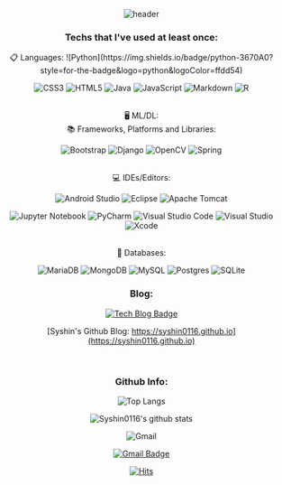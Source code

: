 <div align="center" style="text-align:center">
  
![header](https://capsule-render.vercel.app/api?type=wave&color=auto&height=100&section=header&text=syshin's%20github&fontSize=90)
  


<h3 align="center">Techs that I've used at least once:</h3>
<p align="center">
  📋 Languages:
  ![Python](https://img.shields.io/badge/python-3670A0?style=for-the-badge&logo=python&logoColor=ffdd54)

  ![CSS3](https://img.shields.io/badge/css3-%231572B6.svg?style=for-the-badge&logo=css3&logoColor=white)
  ![HTML5](https://img.shields.io/badge/html5-%23E34F26.svg?style=for-the-badge&logo=html5&logoColor=white)
  ![Java](https://img.shields.io/badge/java-%23ED8B00.svg?style=for-the-badge&logo=java&logoColor=white)
  ![JavaScript](https://img.shields.io/badge/javascript-%23323330.svg?style=for-the-badge&logo=javascript&logoColor=%23F7DF1E)
  ![Markdown](https://img.shields.io/badge/markdown-%23000000.svg?style=for-the-badge&logo=markdown&logoColor=white)
  ![R](https://img.shields.io/badge/r-%23276DC3.svg?style=for-the-badge&logo=r&logoColor=white)

<br>
🖥️ ML/DL:


  
 
<br>
  📚 Frameworks, Platforms and Libraries:
  
  ![Bootstrap](https://img.shields.io/badge/bootstrap-%23563D7C.svg?style=flat-square&logo=bootstrap&logoColor=white)
  ![Django](https://img.shields.io/badge/django-%23092E20.svg?style=flat-square&logo=django&logoColor=white)
  ![OpenCV](https://img.shields.io/badge/opencv-%23white.svg?style=flat-square&logo=opencv&logoColor=white)
  ![Spring](https://img.shields.io/badge/spring-%236DB33F.svg?style=for-the-badge&logo=spring&logoColor=white)

<br>
💻 IDEs/Editors:

![Android Studio](https://img.shields.io/badge/Android%20Studio-3DDC84.svg?style=for-the-badge&logo=android-studio&logoColor=white)
![Eclipse](https://img.shields.io/badge/Eclipse-FE7A16.svg?style=for-the-badge&logo=Eclipse&logoColor=white)
![Apache Tomcat](https://img.shields.io/badge/apache%20tomcat-%23F8DC75.svg?style=for-the-badge&logo=apache-tomcat&logoColor=black)

![Jupyter Notebook](https://img.shields.io/badge/jupyter-%23FA0F00.svg?style=for-the-badge&logo=jupyter&logoColor=white)
![PyCharm](https://img.shields.io/badge/pycharm-143?style=for-the-badge&logo=pycharm&logoColor=black&color=black&labelColor=green)
![Visual Studio Code](https://img.shields.io/badge/Visual%20Studio%20Code-0078d7.svg?style=for-the-badge&logo=visual-studio-code&logoColor=white)
![Visual Studio](https://img.shields.io/badge/Visual%20Studio-5C2D91.svg?style=for-the-badge&logo=visual-studio&logoColor=white)
![Xcode](https://img.shields.io/badge/Xcode-007ACC?style=for-the-badge&logo=Xcode&logoColor=white)


<br>
  💾 Databases:
  
  ![MariaDB](https://img.shields.io/badge/MariaDB-003545?style=for-the-badge&logo=mariadb&logoColor=white)
  ![MongoDB](https://img.shields.io/badge/MongoDB-%234ea94b.svg?style=for-the-badge&logo=mongodb&logoColor=white)
  ![MySQL](https://img.shields.io/badge/mysql-%2300f.svg?style=for-the-badge&logo=mysql&logoColor=white)
  ![Postgres](https://img.shields.io/badge/postgres-%23316192.svg?style=for-the-badge&logo=postgresql&logoColor=white)
  ![SQLite](https://img.shields.io/badge/sqlite-%2307405e.svg?style=for-the-badge&logo=sqlite&logoColor=white)

</p>

<h3 align="center">Blog:</h3>

<div align="center" style="text-align:center">
  
  [![Tech Blog Badge](http://img.shields.io/badge/-Tech%20blog-black?style=flat-square&logo=github&link=https://syshin0116.github.io/)](https://syshin0116.github.io/)

  [Syshin's Github Blog: https://syshin0116.github.io](https://syshin0116.github.io)
  
</div>
  
<br>

<h3 align="center">Github Info:</h3>

![Top Langs](https://github-readme-stats.vercel.app/api/top-langs/?username=syshin0116)
<!-- &layout=레이아웃 스타일&theme=스타일 -->
![Syshin0116's github stats](https://github-readme-stats.vercel.app/api?username=syshin0116&show_icons=true)

![Gmail](https://img.shields.io/badge/Gmail-D14836?style=for-the-badge&logo=gmail&logoColor=white)

[![Gmail Badge](https://img.shields.io/badge/Gmail-d14836?style=flat-square&logo=Gmail&logoColor=white&link=mailto:syshin0116@gmail.com)](mailto:syshin0116@gmail.com)


[![Hits](https://hits.seeyoufarm.com/api/count/incr/badge.svg?url=https%3A%2F%2Fgithub.com%2Fsyshin0116&count_bg=%2379C83D&title_bg=%23555555&icon=&icon_color=%23E7E7E7&title=hits&edge_flat=false)](https://hits.seeyoufarm.com)

</div>
